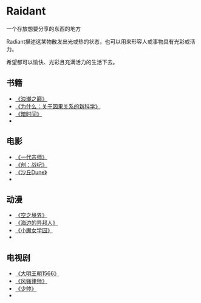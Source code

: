 # Raidant

一个存放想要分享的东西的地方

Radiant描述这某物散发出光或热的状态，也可以用来形容人或事物具有光彩或活力。

希望都可以愉快、光彩且充满活力的生活下去。

## 书籍

* [《浪潮之巅》](https://book.douban.com/subject/33474750/)
* [《为什么：关于因果关系的新科学》](https://book.douban.com/subject/33438811/)
* [《暗时间》](https://book.douban.com/subject/35858123/)
* 

## 电影

* [《一代宗师》](https://movie.douban.com/subject/3821067/)
* [《创：战纪》](https://movie.douban.com/subject/2997134/)
* [《沙丘Dune》](https://movie.douban.com/subject/3001114/)
* 

## 动漫

* [《空之境界》](https://movie.douban.com/subject/2354897/)
* [《海边的异邦人》](https://movie.douban.com/subject/34869495/)
* [《小魔女学园》](https://movie.douban.com/subject/20266597/)
* 

## 电视剧

* [《大明王朝1566》](https://movie.douban.com/subject/2210001/)
* [《风骚律师》](https://movie.douban.com/subject/25726259/)
* [《少帅》](https://movie.douban.com/subject/25986654/)
* 
